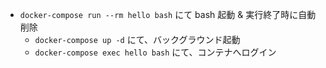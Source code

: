 - `docker-compose run --rm hello bash` にて bash 起動 & 実行終了時に自動削除
  - `docker-compose up -d` にて、バックグラウンド起動
  - `docker-compose exec hello bash` にて、コンテナへログイン
